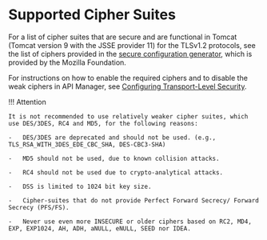 # Supported Cipher Suites

For a list of cipher suites that are secure and are functional in Tomcat (Tomcat version 9 with the JSSE provider 11) for the TLSv1.2 protocols, see the list of ciphers provided in the [secure configuration generator](https://ssl-config.mozilla.org/#server=tomcat&version=9.0.30&config=intermediate&guideline=5.6), which is provided by the Mozilla Foundation.

For instructions on how to enable the required ciphers and to disable the weak ciphers in API Manager, see [Configuring Transport-Level Security]({{base_path}}/install-and-setup/setup/security/configuring-transport-level-security/).

!!! Attention 

    It is not recommended to use relatively weaker cipher suites, which use DES/3DES, RC4 and MD5, for the following reasons:

    -   DES/3DES are deprecated and should not be used. (e.g., TLS_RSA_WITH_3DES_EDE_CBC_SHA, DES-CBC3-SHA)

    -   MD5 should not be used, due to known collision attacks.

    -   RC4 should not be used due to crypto-analytical attacks. 

    -   DSS is limited to 1024 bit key size.

    -   Cipher-suites that do not provide Perfect Forward Secrecy/ Forward Secrecy (PFS/FS).

    -   Never use even more INSECURE or older ciphers based on RC2, MD4, EXP, EXP1024, AH, ADH, aNULL, eNULL, SEED nor IDEA.

